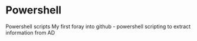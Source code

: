 # Powershell
Powershell scripts
My first foray into github - powershell scripting to extract information from AD

